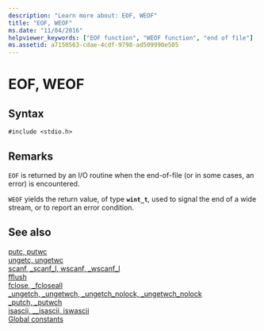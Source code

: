 ```yaml
---
description: "Learn more about: EOF, WEOF"
title: "EOF, WEOF"
ms.date: "11/04/2016"
helpviewer_keywords: ["EOF function", "WEOF function", "end of file"]
ms.assetid: a7150563-cdae-4cdf-9798-ad509990e505
---
```

# EOF, WEOF

## Syntax

```
#include <stdio.h>
```

## Remarks

`EOF` is returned by an I/O routine when the end-of-file (or in some cases, an error) is encountered.

`WEOF` yields the return value, of type **`wint_t`**, used to signal the end of a wide stream, or to report an error condition.

## See also

[putc, putwc](./reference/putc-putwc.md)\
[ungetc, ungetwc](./reference/ungetc-ungetwc.md)\
[scanf, _scanf_l, wscanf, _wscanf_l](./reference/scanf-scanf-l-wscanf-wscanf-l.md)\
[fflush](./reference/fflush.md)\
[fclose, _fcloseall](./reference/fclose-fcloseall.md)\
[_ungetch, _ungetwch, _ungetch_nolock, _ungetwch_nolock](./reference/ungetch-ungetwch-ungetch-nolock-ungetwch-nolock.md)\
[_putch, _putwch](./reference/putch-putwch.md)\
[isascii, __isascii, iswascii](./reference/isascii-isascii-iswascii.md)\
[Global constants](./global-constants.md)
